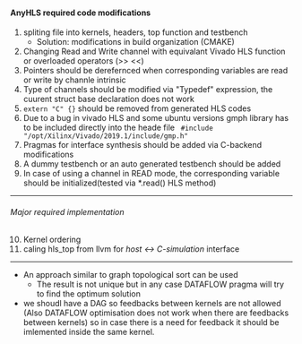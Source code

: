 #### AnyHLS required code modifications
1. spliting file into kernels, headers, top function and testbench
    - Solution: modifications in build organization (CMAKE)
2. Changing Read and Write channel with equivalant Vivado HLS function or overloaded operators (>> <<)
3. Pointers should be derefernced when corresponding variables are read or write by channle intrinsic
4. Type of channels should be modified via "Typedef" expression, the cuurent struct base declaration does not work
5. ````extern "C" {}```` should be removed from generated HLS codes
6. Due to a bug in vivado HLS and some ubuntu versions gmph library has to be included directly into the heade file ``` #include "/opt/Xilinx/Vivado/2019.1/include/gmp.h"```
7. Pragmas for interface synthesis should be added via C-backend modifications
8. A dummy testbench or an auto generated testbench should be added
9. In case of using a channel in READ mode, the corresponding variable should be initialized(tested via \*.read() HLS method)

******
###### Major required implementation
10. Kernel ordering
11. caling hls_top from llvm for *host <-> C-simulation* interface

******
- An approach similar to graph topological sort can be used
    - The result is not unique but in any case DATAFLOW pragma will try to find the optimum solution
- we shoudl have a DAG so feedbacks between kernels are not allowed (Also DATAFLOW optimisation does not work when there are feedbacks between kernels) so in case there is a need for feedback it should be imlemented inside the same kernel.
